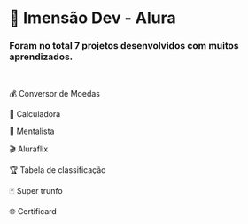 # 🚀 Imensão Dev - Alura
###  Foram no total 7 projetos desenvolvidos com muitos aprendizados. 
<br>
<p>💰 Conversor de Moedas</p>
<p>🔢 Calculadora</p>
<p>🔮 Mentalista</p>
<p>🎬 Aluraflix</p>
<p>🏆 Tabela de classificação</p>
<p>🃏 Super trunfo</p>
<p>🌐 Certificard</p>

